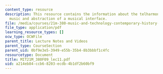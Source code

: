```yaml
---
content_type: resource
description: This resource contains the information about the telharmonium, electric
  music and abstraction of a musical interface.
file: /media/courses/21m-380-music-and-technology-contemporary-history-and-aesthetics-fall-2009/a214eb84ccb68203ecdb4b1df2b60bf9_MIT21M_380F09_lec11.pdf
file_type: application/pdf
learning_resource_types: []
ocw_type: OCWFile
parent_title: Lecture Notes and Videos
parent_type: CourseSection
parent_uid: 0bf9e3e5-3949-e55b-35b4-8b3bbbf1c4fc
resourcetype: Document
title: MIT21M_380F09_lec11.pdf
uid: a214eb84-ccb6-8203-ecdb-4b1df2b60bf9
---
```

